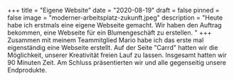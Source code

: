 +++
title = "Eigene Website"
date = "2020-08-19"
draft = false
pinned = false
image = "moderner-arbeitsplatz-zukunft.jpeg"
description = "Heute habe ich erstmals eine eigene Webseite gemacht. Wir haben den Auftrag bekommen, eine Webseite für ein Blumengeschäft zu erstellen. "
+++
Zusammen mit meinem Teammitglied Mario habe ich das erste mal eigenständig eine Webseite erstellt. Auf der Seite "Carrd" hatten wir die Möglichkeit, unserer Kreativität freien Lauf zu lassen. Insgesamt hatten wir 90 Minuten Zeit. Am Schluss präsentierten wir und alle gegenseitig unsere Endprodukte.
